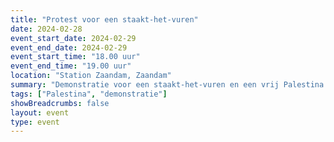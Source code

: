 ```yaml
---
title: "Protest voor een staakt-het-vuren"
date: 2024-02-28
event_start_date: 2024-02-29
event_end_date: 2024-02-29
event_start_time: "18.00 uur"
event_end_time: "19.00 uur"
location: "Station Zaandam, Zaandam"
summary: "Demonstratie voor een staakt-het-vuren en een vrij Palestina."
tags: ["Palestina", "demonstratie"]
showBreadcrumbs: false
layout: event
type: event
---
```

